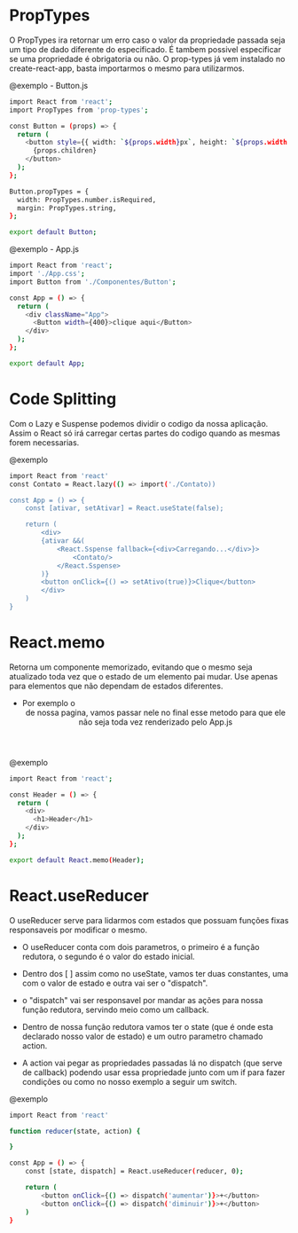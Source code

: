 # PropTypes #

O PropTypes ira retornar um erro caso o valor da propriedade passada seja um tipo de dado diferente do especificado. É tambem possivel especificar se uma propriedade é obrigatoria ou não. O prop-types já vem instalado no create-react-app, basta importarmos o mesmo para utilizarmos.

@exemplo - Button.js
```bash
import React from 'react';
import PropTypes from 'prop-types';

const Button = (props) => {
  return (
    <button style={{ width: `${props.width}px`, height: `${props.width / 3}` }}>
      {props.children}
    </button>
  );
};

Button.propTypes = {
  width: PropTypes.number.isRequired,
  margin: PropTypes.string,
};

export default Button;
```

@exemplo - App.js
```bash
import React from 'react';
import './App.css';
import Button from './Componentes/Button';

const App = () => {
  return (
    <div className="App">
      <Button width={400}>clique aqui</Button>
    </div>
  );
};

export default App;
```

# Code Splitting # 

Com o Lazy e Suspense podemos dividir o codigo da nossa aplicação. Assim o React só irá carregar certas partes do codigo quando as mesmas forem necessarias.

@exemplo
```bash
import React from 'react'
const Contato = React.lazy(() => import('./Contato))

const App = () => {
    const [ativar, setAtivar] = React.useState(false);

    return (
        <div>
        {ativar &&(
            <React.Sspense fallback={<div>Carregando...</div>}>
                <Contato/>
            </React.Sspense>
        )}
        <button onClick={() => setAtivo(true)}>Clique</button>
        </div>
    )
}
```

# React.memo #

Retorna um componente memorizado, evitando que o mesmo seja atualizado toda vez que o estado de um elemento pai mudar. Use apenas para elementos que não dependam de estados diferentes.

* Por exemplo o <Header/> de nossa pagina, vamos passar nele no final esse metodo para que ele não seja toda vez renderizado pelo App.js

@exemplo
```bash
import React from 'react';

const Header = () => {
  return (
    <div>
      <h1>Header</h1>
    </div>
  );
};

export default React.memo(Header);
```
# React.useReducer #

O useReducer serve para lidarmos com estados que possuam funções fixas responsaveis por modificar o mesmo.

* O useReducer conta com dois parametros, o primeiro é a função redutora, o segundo é o valor do estado inicial.

* Dentro dos [ ] assim como no useState, vamos ter duas constantes, uma com o valor de estado e outra vai ser o "dispatch".

* o "dispatch" vai ser responsavel por mandar as ações para nossa função redutora, servindo meio como um callback.

* Dentro de nossa função redutora vamos ter o state (que é onde esta declarado nosso valor de estado) e um outro parametro chamado action.

* A action vai pegar as propriedades passadas lá no dispatch (que serve de callback) podendo usar essa propriedade junto com um if para fazer condições ou como no nosso exemplo a seguir um switch.

@exemplo
```bash
import React from 'react'

function reducer(state, action) {

}

const App = () => {
    const [state, dispatch] = React.useReducer(reducer, 0);

    return (
        <button onClick={() => dispatch('aumentar')}>+</button>
        <button onClick={() => dispatch('diminuir')}>+</button>
    )
}
```